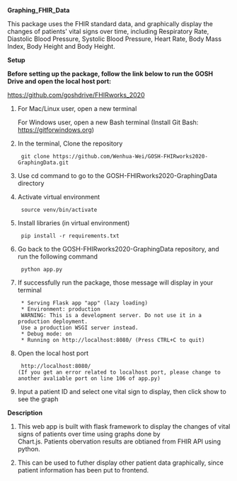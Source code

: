 **Graphing_FHIR_Data**

This package uses the FHIR standard data, and graphically display the changes of patients' vital signs over time, including Respiratory Rate, Diastolic Blood Pressure, Systolic Blood Pressure, Heart Rate, Body Mass Index, Body Height and Body Height.

**Setup**

**Before setting up the package, follow the link below to run the GOSH Drive and open the local host port:**

   https://github.com/goshdrive/FHIRworks_2020
   
1. For Mac/Linux user, open a new terminal

   For Windows user, open a new Bash terminal (Install Git Bash: https://gitforwindows.org)

2. In the terminal, Clone the repository

        git clone https://github.com/Wenhua-Wei/GOSH-FHIRworks2020-GraphingData.git
        
3. Use cd command to go to the GOSH-FHIRworks2020-GraphingData directory

3. Activate virtual environment

        source venv/bin/activate
        
4. Install libraries (in virtual environment)

        pip install -r requirements.txt
        
5. Go back to the GOSH-FHIRworks2020-GraphingData repository, and run the following command

        python app.py
        
6. If successfully run the package, those message will display in your terminal

        * Serving Flask app "app" (lazy loading)
        * Environment: production
        WARNING: This is a development server. Do not use it in a production deployment.
        Use a production WSGI server instead.
        * Debug mode: on
        * Running on http://localhost:8080/ (Press CTRL+C to quit)
        
6. Open the local host port 

        http://localhost:8080/
       (If you get an error related to localhost port, please change to another avaliable port on line 106 of app.py)
   
   
7. Input a patient ID and select one vital sign to display, then click show to see the graph

**Description**

1. This web app is built with flask framework to display the changes of vital signs of patients over time using graphs done by      
   Chart.js.
   Patients obervation results are obtianed from FHIR API using python.

2. This can be used to futher display other patient data graphically, since patient information has been put to frontend.

